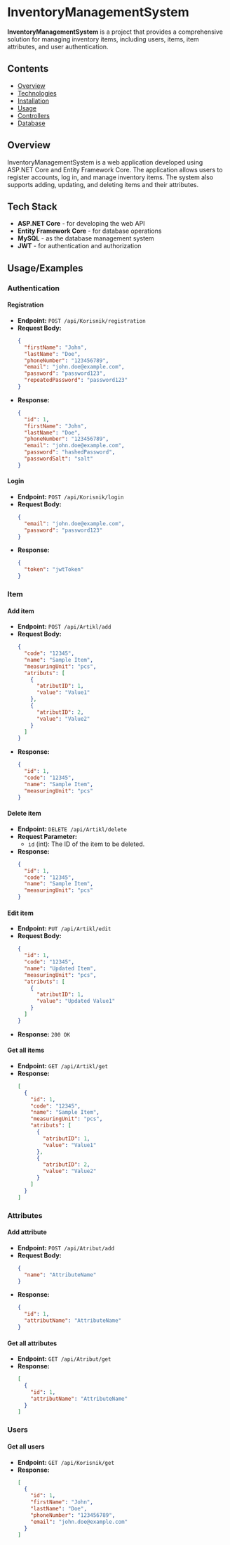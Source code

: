 # InventoryManagementSystem

**InventoryManagementSystem** is a project that provides a comprehensive solution for managing inventory items, including users, items, item attributes, and user authentication.

## Contents

- [Overview](#overview)
- [Technologies](#technologies)
- [Installation](#installation)
- [Usage](#usage)
- [Controllers](#controllers)
- [Database](#database)

## Overview
InventoryManagementSystem is a web application developed using ASP.NET Core and Entity Framework Core. The application allows users to register accounts, log in, and manage inventory items. The system also supports adding, updating, and deleting items and their attributes.

## Tech Stack

- **ASP.NET Core** - for developing the web API
- **Entity Framework Core** - for database operations
- **MySQL** - as the database management system
- **JWT** - for authentication and authorization


## Usage/Examples

### Authentication

#### Registration
- **Endpoint:** `POST /api/Korisnik/registration`
- **Request Body:**
    ```json
    {
      "firstName": "John",
      "lastName": "Doe",
      "phoneNumber": "123456789",
      "email": "john.doe@example.com",
      "password": "password123",
      "repeatedPassword": "password123"
    }
    ```
- **Response:**
    ```json
    {
      "id": 1,
      "firstName": "John",
      "lastName": "Doe",
      "phoneNumber": "123456789",
      "email": "john.doe@example.com",
      "password": "hashedPassword",
      "passwordSalt": "salt"
    }
    ```

#### Login
- **Endpoint:** `POST /api/Korisnik/login`
- **Request Body:**
    ```json
    {
      "email": "john.doe@example.com",
      "password": "password123"
    }
    ```
- **Response:**
    ```json
    {
      "token": "jwtToken"
    }
    ```

### Item

#### Add item
- **Endpoint:** `POST /api/Artikl/add`
- **Request Body:**
    ```json
    {
      "code": "12345",
      "name": "Sample Item",
      "measuringUnit": "pcs",
      "atributs": [
        {
          "atributID": 1,
          "value": "Value1"
        },
        {
          "atributID": 2,
          "value": "Value2"
        }
      ]
    }
    ```
- **Response:**
    ```json
    {
      "id": 1,
      "code": "12345",
      "name": "Sample Item",
      "measuringUnit": "pcs"
    }
    ```

#### Delete item
- **Endpoint:** `DELETE /api/Artikl/delete`
- **Request Parameter:**
    - `id` (int): The ID of the item to be deleted.
- **Response:**
    ```json
    {
      "id": 1,
      "code": "12345",
      "name": "Sample Item",
      "measuringUnit": "pcs"
    }
    ```

#### Edit item
- **Endpoint:** `PUT /api/Artikl/edit`
- **Request Body:**
    ```json
    {
      "id": 1,
      "code": "12345",
      "name": "Updated Item",
      "measuringUnit": "pcs",
      "atributs": [
        {
          "atributID": 1,
          "value": "Updated Value1"
        }
      ]
    }
    ```
- **Response:** `200 OK`

#### Get all items
- **Endpoint:** `GET /api/Artikl/get`
- **Response:**
    ```json
    [
      {
        "id": 1,
        "code": "12345",
        "name": "Sample Item",
        "measuringUnit": "pcs",
        "atributs": [
          {
            "atributID": 1,
            "value": "Value1"
          },
          {
            "atributID": 2,
            "value": "Value2"
          }
        ]
      }
    ]
    ```

### Attributes

#### Add attribute
- **Endpoint:** `POST /api/Atribut/add`
- **Request Body:**
    ```json
    {
      "name": "AttributeName"
    }
    ```
- **Response:**
    ```json
    {
      "id": 1,
      "attributName": "AttributeName"
    }
    ```

#### Get all attributes
- **Endpoint:** `GET /api/Atribut/get`
- **Response:**
    ```json
    [
      {
        "id": 1,
        "attributName": "AttributeName"
      }
    ]
    ```

### Users

#### Get all users
- **Endpoint:** `GET /api/Korisnik/get`
- **Response:**
    ```json
    [
      {
        "id": 1,
        "firstName": "John",
        "lastName": "Doe",
        "phoneNumber": "123456789",
        "email": "john.doe@example.com"
      }
    ]
    ```






